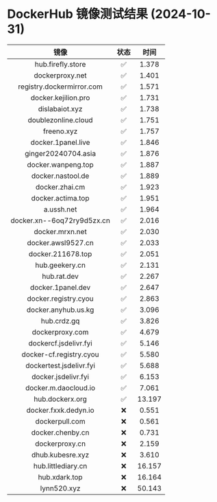 # DockerHub 镜像测试结果 (2024-10-31)

|  镜像  |  状态  |  时间  |
| :----: | :----: | :----: |
| hub.firefly.store | ✅ | 1.378 |
| dockerproxy.net | ✅ | 1.401 |
| registry.dockermirror.com | ✅ | 1.571 |
| docker.kejilion.pro | ✅ | 1.731 |
| dislabaiot.xyz | ✅ | 1.738 |
| doublezonline.cloud | ✅ | 1.751 |
| freeno.xyz | ✅ | 1.757 |
| docker.1panel.live | ✅ | 1.846 |
| ginger20240704.asia | ✅ | 1.876 |
| docker.wanpeng.top | ✅ | 1.887 |
| docker.nastool.de | ✅ | 1.889 |
| docker.zhai.cm | ✅ | 1.923 |
| docker.actima.top | ✅ | 1.951 |
| a.ussh.net | ✅ | 1.964 |
| docker.xn--6oq72ry9d5zx.cn | ✅ | 2.016 |
| docker.mrxn.net | ✅ | 2.030 |
| docker.awsl9527.cn | ✅ | 2.033 |
| docker.211678.top | ✅ | 2.051 |
| hub.geekery.cn | ✅ | 2.131 |
| hub.rat.dev | ✅ | 2.267 |
| docker.1panel.dev | ✅ | 2.647 |
| docker.registry.cyou | ✅ | 2.863 |
| docker.anyhub.us.kg | ✅ | 3.096 |
| hub.crdz.gq | ✅ | 3.826 |
| dockerproxy.com | ✅ | 4.679 |
| dockercf.jsdelivr.fyi | ✅ | 5.146 |
| docker-cf.registry.cyou | ✅ | 5.580 |
| dockertest.jsdelivr.fyi | ✅ | 5.688 |
| docker.jsdelivr.fyi | ✅ | 6.153 |
| docker.m.daocloud.io | ✅ | 7.061 |
| hub.dockerx.org | ✅ | 13.197 |
| docker.fxxk.dedyn.io | ❌ | 0.551 |
| dockerpull.com | ❌ | 0.561 |
| docker.chenby.cn | ❌ | 0.731 |
| dockerproxy.cn | ❌ | 2.159 |
| dhub.kubesre.xyz | ❌ | 3.610 |
| hub.littlediary.cn | ❌ | 16.157 |
| hub.xdark.top | ❌ | 16.164 |
| lynn520.xyz | ❌ | 50.143 |
